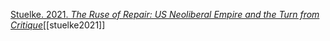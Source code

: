 [Stuelke. 2021. _The Ruse of Repair: US Neoliberal Empire and the Turn from Critique_](zotero://select/items/1_HTBQX8T7)[[stuelke2021]]
